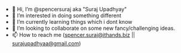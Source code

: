 - 👋 Hi, I’m @spencersuraj aka "Suraj Upadhyay"
- 👀 I’m interested in doing something different
- 🌱 I’m currently learning things which i dont know
- 💞️ I’m looking to collaborate on some new fancy/challenging ideas.
- 📫 How to reach me (spencer.suraj@ithands.biz || surajupadhyaa@gmail.com)

<!---
spencersuraj/spencersuraj is a ✨ special ✨ repository because its `README.md` (this file) appears on your GitHub profile.
You can click the Preview link to take a look at your changes.
--->
